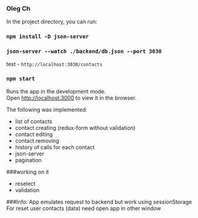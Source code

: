 ### Oleg Ch
In the project directory, you can run:
### `npm install -D json-server`
### `json-server --watch ./backend/db.json --port 3030`  
test - `http://localhost:3030/contacts`
### `npm start`

Runs the app in the development mode.<br>
Open [http://localhost:3000](http://localhost:3000) to view it in the browser.

The following was implemented:
- list of contacts   
- contact creating (redux-form without validation)  
- contact editing  
- contact removing  
- history of calls for each contact
- json-server
- pagination
 
###working on it
- reselect
- validation

###Info:
App emulates request to backend but work using sessionStorage  
For reset user contacts (data) need open app in other window  